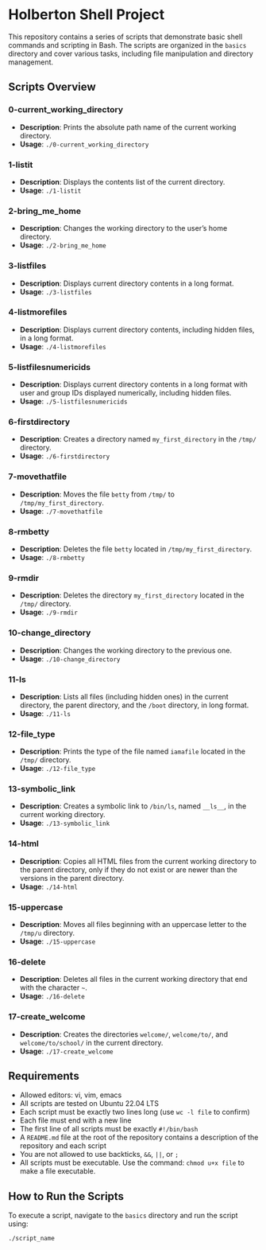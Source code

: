 # Holberton Shell Project

This repository contains a series of scripts that demonstrate basic shell commands and scripting in Bash. The scripts are organized in the `basics` directory and cover various tasks, including file manipulation and directory management.

## Scripts Overview

### 0-current_working_directory
- **Description**: Prints the absolute path name of the current working directory.
- **Usage**: `./0-current_working_directory`

### 1-listit
- **Description**: Displays the contents list of the current directory.
- **Usage**: `./1-listit`

### 2-bring_me_home
- **Description**: Changes the working directory to the user’s home directory.
- **Usage**: `./2-bring_me_home`

### 3-listfiles
- **Description**: Displays current directory contents in a long format.
- **Usage**: `./3-listfiles`

### 4-listmorefiles
- **Description**: Displays current directory contents, including hidden files, in a long format.
- **Usage**: `./4-listmorefiles`

### 5-listfilesnumericids
- **Description**: Displays current directory contents in a long format with user and group IDs displayed numerically, including hidden files.
- **Usage**: `./5-listfilesnumericids`

### 6-firstdirectory
- **Description**: Creates a directory named `my_first_directory` in the `/tmp/` directory.
- **Usage**: `./6-firstdirectory`

### 7-movethatfile
- **Description**: Moves the file `betty` from `/tmp/` to `/tmp/my_first_directory`.
- **Usage**: `./7-movethatfile`

### 8-rmbetty
- **Description**: Deletes the file `betty` located in `/tmp/my_first_directory`.
- **Usage**: `./8-rmbetty`

### 9-rmdir
- **Description**: Deletes the directory `my_first_directory` located in the `/tmp/` directory.
- **Usage**: `./9-rmdir`

### 10-change_directory
- **Description**: Changes the working directory to the previous one.
- **Usage**: `./10-change_directory`

### 11-ls
- **Description**: Lists all files (including hidden ones) in the current directory, the parent directory, and the `/boot` directory, in long format.
- **Usage**: `./11-ls`

### 12-file_type
- **Description**: Prints the type of the file named `iamafile` located in the `/tmp/` directory.
- **Usage**: `./12-file_type`

### 13-symbolic_link
- **Description**: Creates a symbolic link to `/bin/ls`, named `__ls__`, in the current working directory.
- **Usage**: `./13-symbolic_link`

### 14-html
- **Description**: Copies all HTML files from the current working directory to the parent directory, only if they do not exist or are newer than the versions in the parent directory.
- **Usage**: `./14-html`

### 15-uppercase
- **Description**: Moves all files beginning with an uppercase letter to the `/tmp/u` directory.
- **Usage**: `./15-uppercase`

### 16-delete
- **Description**: Deletes all files in the current working directory that end with the character `~`.
- **Usage**: `./16-delete`

### 17-create_welcome
- **Description**: Creates the directories `welcome/`, `welcome/to/`, and `welcome/to/school/` in the current directory.
- **Usage**: `./17-create_welcome`

## Requirements

- Allowed editors: vi, vim, emacs
- All scripts are tested on Ubuntu 22.04 LTS
- Each script must be exactly two lines long (use `wc -l file` to confirm)
- Each file must end with a new line
- The first line of all scripts must be exactly `#!/bin/bash`
- A `README.md` file at the root of the repository contains a description of the repository and each script
- You are not allowed to use backticks, `&&`, `||`, or `;`
- All scripts must be executable. Use the command: `chmod u+x file` to make a file executable.

## How to Run the Scripts

To execute a script, navigate to the `basics` directory and run the script using:

```bash
./script_name

